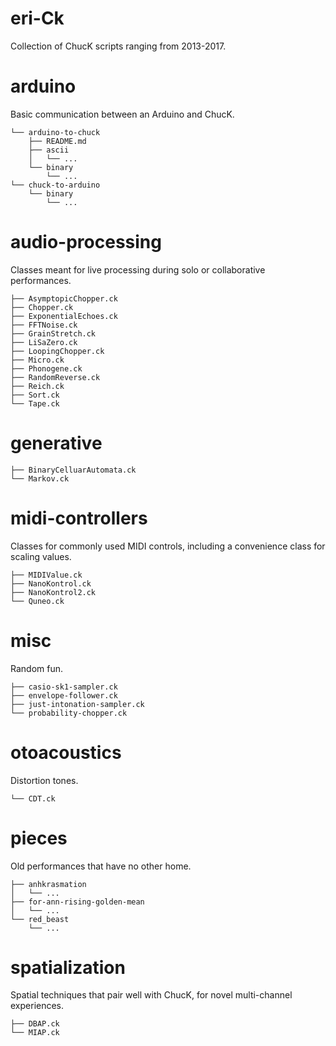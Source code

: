 eri-Ck
======

Collection of ChucK scripts ranging from 2013-2017.

arduino
=======

Basic communication between an Arduino and ChucK.

    └── arduino-to-chuck
        ├── README.md
        ├── ascii
        │   └── ...
        └── binary
            └── ...
    └── chuck-to-arduino
        └── binary
            └── ...

audio-processing
================

Classes meant for live processing during solo or collaborative performances.

    ├── AsymptopicChopper.ck
    ├── Chopper.ck
    ├── ExponentialEchoes.ck
    ├── FFTNoise.ck
    ├── GrainStretch.ck
    ├── LiSaZero.ck
    ├── LoopingChopper.ck
    ├── Micro.ck
    ├── Phonogene.ck
    ├── RandomReverse.ck
    ├── Reich.ck
    ├── Sort.ck
    └── Tape.ck

generative
==========

    ├── BinaryCelluarAutomata.ck
    └── Markov.ck

midi-controllers
================

Classes for commonly used MIDI controls, including a convenience class for scaling values.

    ├── MIDIValue.ck
    ├── NanoKontrol.ck
    ├── NanoKontrol2.ck
    └── Quneo.ck

misc
====

Random fun.

    ├── casio-sk1-sampler.ck
    ├── envelope-follower.ck
    ├── just-intonation-sampler.ck
    └── probability-chopper.ck

otoacoustics
============

Distortion tones.

    └── CDT.ck

pieces
======

Old performances that have no other home.

    ├── anhkrasmation
    │   └── ...
    ├── for-ann-rising-golden-mean
    │   └── ...
    └── red_beast
        └── ...

spatialization
==============

Spatial techniques that pair well with ChucK, for novel multi-channel experiences.

    ├── DBAP.ck
    └── MIAP.ck

